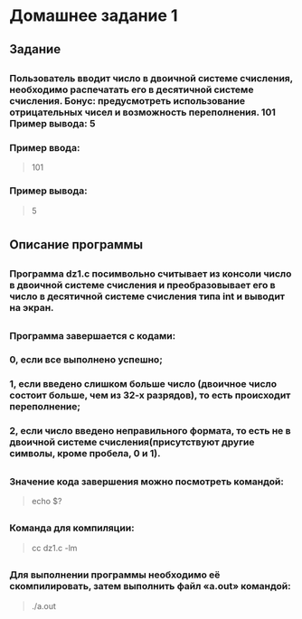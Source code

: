 # Домашнее задание 1
##
## Задание
##
### Пользователь вводит число в двоичной системе счисления, необходимо распечатать его в дeсятичной системе счисления. Бонус: предусмотреть использование отрицательных чисел и возможность переполнения.  101 Пример вывода: 5
### Пример ввода:
> 101
### Пример вывода:
> 5
#
## Описание программы
##
### Программа dz1.c посимвольно считывает из консоли число в двоичной системе счисления и преобразовывает его в число в десятичной системе счисления типа int и выводит на экран.
##
### Программа завершается с кодами:
### 0, если все выполнено успешно; 
### 1, если введено слишком больше число (двоичное число состоит больше, чем из 32-х разрядов), то есть происходит переполнение; 
### 2, если число введено неправильного формата, то есть не в двоичной системе счисления(присутствуют другие символы, кроме пробела, 0 и 1).
##
### Значение кода завершения можно посмотреть командой:
>  echo $?
##
### Команда для компиляции:
> cc dz1.c -lm
##
### Для выполнении программы необходимо её скомпилировать, затем выполнить файл «a.out» командой:
> ./a.out
